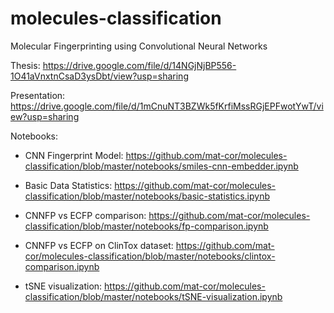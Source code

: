 # molecules-classification
Molecular Fingerprinting using Convolutional Neural Networks

Thesis: https://drive.google.com/file/d/14NGjNjBP556-1O41aVnxtnCsaD3ysDbt/view?usp=sharing

Presentation: https://drive.google.com/file/d/1mCnuNT3BZWk5fKrfiMssRGjEPFwotYwT/view?usp=sharing

Notebooks:

- CNN Fingerprint Model: https://github.com/mat-cor/molecules-classification/blob/master/notebooks/smiles-cnn-embedder.ipynb

- Basic Data Statistics: https://github.com/mat-cor/molecules-classification/blob/master/notebooks/basic-statistics.ipynb

- CNNFP vs ECFP comparison: https://github.com/mat-cor/molecules-classification/blob/master/notebooks/fp-comparison.ipynb

- CNNFP vs ECFP on ClinTox dataset: https://github.com/mat-cor/molecules-classification/blob/master/notebooks/clintox-comparison.ipynb

- tSNE visualization: https://github.com/mat-cor/molecules-classification/blob/master/notebooks/tSNE-visualization.ipynb
